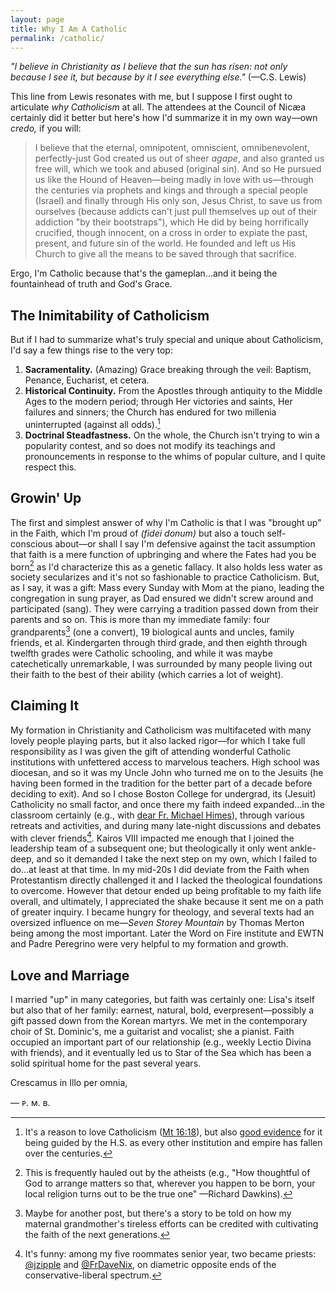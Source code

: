 ```yaml
---
layout: page
title: Why I Am A Catholic
permalink: /catholic/
---
```

*"I believe in Christianity as I believe that the sun has risen: not only because I see it, but because by it I see everything else."* (—C.S. Lewis)

This line from Lewis resonates with me, but I suppose I first ought to articulate *why Catholicism* at all. The attendees at the Council of Nicæa certainly did it better but here's how I'd summarize it in my own way—own *credo,* if you will:

> I believe that the eternal, omnipotent, omniscient, omnibenevolent, perfectly-just God created us out of sheer *agape*, and also granted us free will, which we took and abused (original sin). And so He pursued us like the Hound of Heaven—being madly in love with us—through the centuries via prophets and kings and through a special people (Israel) and finally through His only son, Jesus Christ, to save us from ourselves (because addicts can't just pull themselves up out of their addiction "by their bootstraps"), which He did by being horrifically crucified, though innocent, on a cross in order to expiate the past, present, and future sin of the world. He founded and left us His Church to give all the means to be saved through that sacrifice.

Ergo, I'm Catholic because that's the gameplan...and it being the fountainhead of truth and God's Grace.

## The Inimitability of Catholicism

But if I had to summarize what's truly special and unique about Catholicism, I'd say a few things rise to the very top:
1. **Sacramentality.** (Amazing) Grace breaking through the veil: Baptism, Penance, Eucharist, et cetera.
2. **Historical Continuity.** From the Apostles through antiquity to the Middle Ages to the modern period; through Her victories and saints, Her failures and sinners; the Church has endured for two millenia uninterrupted (against all odds).[^1]
3. **Doctrinal Steadfastness.** On the whole, the Church isn't trying to win a popularity contest, and so does not modify its teachings and pronouncements in response to the whims of popular culture, and I quite respect this.

[^1]: It's a reason to love Catholicism ([Mt 16:18](https://bible.usccb.org/bible/matthew/16?18)), but also [good evidence](/apologia/) for it being guided by the H.S. as every other institution and empire has fallen over the centuries.

## Growin' Up
The first and simplest answer of why I'm Catholic is that I was "brought up" in the Faith, which I'm proud of *(fidei donum)* but also a touch self-conscious about—or shall I say I'm defensive against the tacit assumption that faith is a mere function of upbringing and where the Fates had you be born[^2] as I'd characterize this as a genetic fallacy. It also holds less water as society secularizes and it's not so fashionable to practice Catholicism. But, as I say, it was a gift: Mass every Sunday with Mom at the piano, leading the congregation in sung prayer, as Dad ensured we didn't screw around and participated (sang). They were carrying a tradition passed down from their parents and so on. This is more than my immediate family: four grandparents[^3] (one a convert), 19 biological aunts and uncles, family friends, et al. Kindergarten through third grade, and then eighth through twelfth grades were Catholic schooling, and while it was maybe catechetically unremarkable, I was surrounded by many people living out their faith to the best of their ability (which carries a lot of weight).
 
[^2]: This is frequently hauled out by the atheists (e.g., "How thoughtful of God to arrange matters so that, wherever you happen to be born, your local religion turns out to be the true one" —Richard Dawkins).
[^3]: Maybe for another post, but there's a story to be told on how my maternal grandmother's tireless efforts can be credited with cultivating the faith of the next generations.

## Claiming It
My formation in Christianity and Catholicism was multifaceted with many lovely people playing parts, but it also lacked rigor—for which I take full responsibility as I was given the gift of attending wonderful Catholic institutions with unfettered access to marvelous teachers. High school was diocesan, and so it was my Uncle John who turned me on to the Jesuits (he having been formed in the tradition for the better part of a decade before deciding to exit). And so I chose Boston College for undergrad, its (Jesuit) Catholicity no small factor, and once there my faith indeed expanded...in the classroom certainly (e.g., with [dear Fr. Michael Himes](/frhimes.html)), through various retreats and activities, and during many late-night discussions and debates with clever friends[^4]. Kairos VIII impacted me enough that I joined the leadership team of a subsequent one; but theologically it only went ankle-deep, and so it demanded I take the next step on my own, which I failed to do...at least at that time. In my mid-20s I did deviate from the Faith when Protestantism directly challenged it and I lacked the theological foundations to overcome. However that detour ended up being profitable to my faith life overall, and ultimately, I appreciated the shake because it sent me on a path of greater inquiry. I became hungry for theology, and several texts had an oversized influence on me—*Seven Storey Mountain* by Thomas Merton being among the most important. Later the Word on Fire institute and EWTN and Padre Peregrino were very helpful to my formation and growth.

[^4]: It's funny: among my five roommates senior year, two became priests: [@jzipple](https://twitter.com/jzipple) and [@FrDaveNix](https://twitter.com/FrDaveNix), on diametric opposite ends of the conservative-liberal spectrum.

## Love and Marriage
I married "up" in many categories, but faith was certainly one: Lisa's itself but also that of her family: earnest, natural, bold, everpresent—possibly a gift passed down from the Korean martyrs. We met in the contemporary choir of St. Dominic's, me a guitarist and vocalist; she a pianist. Faith occupied an important part of our relationship (e.g., weekly Lectio Divina with friends), and it eventually led us to Star of the Sea which has been a solid spiritual home for the past several years.

Crescamus in Illo per omnia,

— ᴘ. ᴍ. ʙ.
